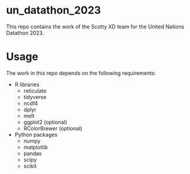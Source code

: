 # un_datathon_2023

This repo contains the work of the Scotty XD team for the United Nations Datathon 2023.

# Usage

The work in this repo depends on the following requirements:
* R libraries
  + reticulate
  + tidyverse
  + ncdf4
  + dplyr
  + melt
  + ggplot2 (optional)
  + RColorBrewer (optional)
* Python packages
  + numpy
  + matplotlib
  + pandas
  + scipy
  + scikit
